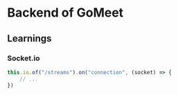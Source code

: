 # Backend of GoMeet

## Learnings

### Socket.io

```javascript
this.io.of("/streams").on("connection", (socket) => {
    // ...
})
```